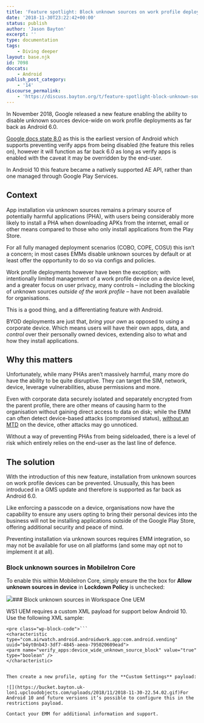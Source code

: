 ```yaml
---
title: 'Feature spotlight: Block unknown sources on work profile deployments'
date: '2018-11-30T23:22:42+00:00'
status: publish
author: 'Jason Bayton'
excerpt: ''
type: documentation
tags: 
    - Diving deeper
layout: base.njk
id: 7098
doccats:
    - Android
publish_post_category:
    - '14'
discourse_permalink:
    - 'https://discuss.bayton.org/t/feature-spotlight-block-unknown-sources-on-work-profile-deployments/243'
---
```

In November 2018, Google released a new feature enabling the ability to disable unknown sources device-wide on work profile deployments as far back as Android 6.0.

[Google docs state 8.0](https://developer.android.com/work/dpc/security#unknown-sources) as this is the earliest version of Android which supports preventing verify apps from being disabled (the feature this relies on), however it will function as far back 6.0 as long as verify apps is enabled with the caveat it may be overridden by the end-user.

In Android 10 this feature became a natively supported AE API, rather than one managed through Google Play Services.

Context
-------

App installation via unknown sources remains a primary source of potentially harmful applications (PHA), with users being considerably more likely to install a PHA when downloading APKs from the internet, email or other means compared to those who only install applications from the Play Store.

For all fully managed deployment scenarios (COBO, COPE, COSU) this isn’t a concern; in most cases EMMs disable unknown sources by default or at least offer the opportunity to do so via configs and policies.

Work profile deployments however have been the exception; with intentionally limited management of a work profile device on a device level, and a greater focus on user privacy, many controls – including the blocking of unknown sources *outside of the work profile* – have not been available for organisations.

This is a good thing, and a differentiating feature with Android.

BYOD deployments are just that, *bring your own* as opposed to using a corporate device. Which means users will have their own apps, data, and *control* over their personally owned devices, extending also to what and how they install applications.

Why this matters
----------------

Unfortunately, while many PHAs aren’t massively harmful, many more do have the ability to be quite disruptive. They can target the SIM, network, device, leverage vulnerabilities, abuse permissions and more.

Even with corporate data securely isolated and separately encrypted from the parent profile, there are other means of causing harm to the organisation without gaining direct access to data on disk; while the EMM can often detect device-based attacks (compromised status), [without an MTD](/docs/enterprise-mobility/android/mtd-and-android-enterprise/) on the device, other attacks may go unnoticed.

Without a way of preventing PHAs from being sideloaded, there is a level of risk which entirely relies on the end-user as the last line of defence.

The solution
------------

With the introduction of this new feature, installation from unknown sources on work profile devices can be prevented. Unusually, this has been introduced in a GMS update and therefore is supported as far back as Android 6.0.

Like enforcing a passcode on a device, organisations now have the capability to ensure any users opting to bring their personal devices into the business will not be installing applications outside of the Google Play Store, offering additional security and peace of mind.

Preventing installation via unknown sources requires EMM integration, so may not be available for use on all platforms (and some may opt not to implement it at all).

### Block unknown sources in MobileIron Core

To enable this within MobileIron Core, simply ensure the the box for **Allow unknown sources in device** in **Lockdown Policy** is unchecked:

![](https://bucket.bayton.uk-lon1.upcloudobjects.com/uploads/2018/11/2018-11-30-23.17.25.gif)### Block unknown sources in Workspace One UEM

WS1 UEM requires a custom XML payload for support below Android 10. Use the following XML sample:

```
<pre class="wp-block-code">```
<characteristic type="com.airwatch.android.androidwork.app:com.android.vending" uuid="b4yt0nb43-3df7-4845-aeea-795020609ead"> 
<parm name="verify_apps:device_wide_unknown_source_block" value="true" type="boolean" /> 
</characteristic>
```
```

Then create a new profile, opting for the **Custom Settings** payload:

![](https://bucket.bayton.uk-lon1.upcloudobjects.com/uploads/2018/11/2018-11-30-22.54.02.gif)For Android 10 and future versions it’s possible to configure this in the restrictions payload.

Contact your EMM for additional information and support.